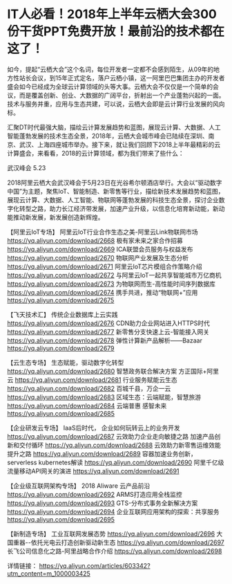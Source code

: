 # IT人必看！2018年上半年云栖大会300份干货PPT免费开放！最前沿的技术都在这了！

如今，提起“云栖大会”这个名词，每位开发者一定都不会感到陌生，从09年的地方性站长会议，到15年正式定名，落户云栖小镇，这一阿里巴巴集团主办的开发者盛会如今已经成为全球云计算领域的头等大事。云栖大会不仅仅是一个简单的会议，而是覆盖创新、创业、大数据的广阔平台，折射出一个产业蓬勃兴起的一面。技术与服务并重，应用与生态共建，可以说，云栖大会即是云计算行业发展的风向标。

汇聚DT时代最强大脑，描绘云计算发展趋势和蓝图，展现云计算、大数据、人工智能蓬勃发展的技术生态全景，2018年，云栖大会城市峰会已陆续在深圳、南京、武汉、上海四座城市举办。接下来，就让我们回顾下2018上半年最精彩的云计算盛会，来看看，2018的云计算领域，都为我们带来了些什么：

武汉峰会 5.23

2018阿里云栖大会武汉峰会于5月23日在光谷希尔顿酒店举行。大会以“驱动数字中国”为主题，聚焦IoT、智能制造、新零售等行业，描绘新技术发展趋势和蓝图，展现云计算、大数据、人工智能、物联网等蓬勃发展的科技生态全景，探讨企业数字化转型之路，助力长江经济带发展，加速产业升级，以信息化培育新动能，新动能推动新发展，新发展创造新辉煌。

【阿里云IoT专场】
阿里云IoT行业合作生态之美-阿里云Link物联网市场
https://yq.aliyun.com/download/2668
极有家未来之家合作招募
https://yq.aliyun.com/download/2669
ICA联盟会员服务与权益发布
https://yq.aliyun.com/download/2670
物联网产业发展及生态分析
https://yq.aliyun.com/download/2671
阿里云IoT芯片模组合作策略介绍
https://yq.aliyun.com/download/2672
与阿里云IoT一起共享智能城市万亿商机
https://yq.aliyun.com/download/2673
为物联网而生-高性能时间序列数据库
https://yq.aliyun.com/download/2674
携手共进，推动“物联网+”应用
https://yq.aliyun.com/download/2675

【飞天技术汇】
传统企业数据库上云实践
https://yq.aliyun.com/download/2676
CDN助力企业网站进入HTTPS时代
https://yq.aliyun.com/download/2677
新零售分支快速上云-智能接入网关
https://yq.aliyun.com/download/2678
弹性计算新产品解析——Bazaar
https://yq.aliyun.com/download/2679

【云生态专场】
生态赋能，驱动数字化转型
https://yq.aliyun.com/download/2680
智慧政务联合解决方案 方正国际+阿里云
https://yq.aliyun.com/download/2681
行业服务赋能云生态
https://yq.aliyun.com/download/2682
百城千县，万企一云
https://yq.aliyun.com/download/2683
区域生态：云端赋能，智慧旅游
https://yq.aliyun.com/download/2684
云端普惠 感智未来
https://yq.aliyun.com/download/2685

【企业研发云专场】
IaaS后时代， 企业如何玩转云上的业务开发
https://yq.aliyun.com/download/2687
云效助力企业走向敏捷之路 加速产品创新和交付循环
https://yq.aliyun.com/download/2688
云效助力新零售运维效能提升之路
https://yq.aliyun.com/download/2689
容器加速业务创新，serverless kubernetes解读
https://yq.aliyun.com/download/2690
阿里千亿级流量移动API网关的演进
https://yq.aliyun.com/download/2691

【企业级互联网架构专场】
2018 Aliware 云产品前沿
https://yq.aliyun.com/download/2692
ARMS打造应用全栈监控
https://yq.aliyun.com/download/2693
GTS-分布式事务全新解决方案
https://yq.aliyun.com/download/2694
企业互联网应用架构的探索：共享服务
https://yq.aliyun.com/download/2695

【新制造专场】
工业互联网发展态势
https://yq.aliyun.com/download/2696
大国重器--依托光电云打造创新驱动新生态
https://yq.aliyun.com/download/2697
长飞公司信息化之路-阿里战略合作介绍
https://yq.aliyun.com/download/2698

详情链接： https://yq.aliyun.com/articles/603342?utm_content=m_1000003425
